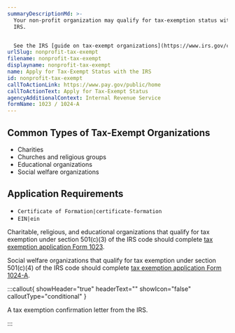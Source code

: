 ```yaml
---
summaryDescriptionMd: >-
  Your non-profit organization may qualify for tax-exemption status with the
  IRS.


  See the IRS [guide on tax-exempt organizations](https://www.irs.gov/charities-non-profits/applying-for-tax-exempt-status) for the form specific to your organization and more details about the application process.
urlSlug: nonprofit-tax-exempt
filename: nonprofit-tax-exempt
displayname: nonprofit-tax-exempt
name: Apply for Tax-Exempt Status with the IRS
id: nonprofit-tax-exempt
callToActionLink: https://www.pay.gov/public/home
callToActionText: Apply for Tax-Exempt Status
agencyAdditionalContext: Internal Revenue Service
formName: 1023 / 1024-A
---
```

## Common Types of Tax-Exempt Organizations

* Charities
* Churches and religious groups
* Educational organizations
* Social welfare organizations

## Application Requirements

*  `Certificate of Formation|certificate-formation` 
*  `EIN|ein` 

Charitable, religious, and educational organizations that qualify for tax exemption under section 501(c)(3) of the IRS code should complete [tax exemption application Form 1023](https://www.irs.gov/forms-pubs/about-form-1023).

Social welfare organizations that qualify for tax exemption under section 501(c)(4) of the IRS code should complete [tax exemption application Form 1024-A](https://www.irs.gov/forms-pubs/about-form-1024-a).

:::callout{ showHeader="true" headerText="" showIcon="false" calloutType="conditional" }

A tax exemption confirmation letter from the IRS.

:::